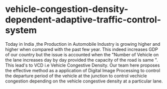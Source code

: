# vehicle-congestion-density-dependent-adaptive-traffic-control-system
Today in India ,the Production in Automobile Industry is growing higher and higher when compared with the past few year. This indeed increases GDP of our country but the issue is accounted when the "Number of Vehicle on the lane increases day by day provided the capacity of the road is same ". This lead's to VCD i.e Vehicle Congestive Density.  Our team here proposes the effective method as a application of Digital Image Processing to control the departure period of the vehicle at the junction to control vechicle congestion depending on the vehicle congestive density at a particular lane.
